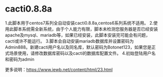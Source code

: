 # cacti0.8.8a

1.此脚本用于centos7系列全自动安装cacti0.8.8a,centos6系列系统不适用。
2.使用此脚本系统需全新系统，由于个人能力有限，脚本未检测您服务器是否已经安装apache及mysql、mariadb等，如果已经安装，此脚本安装完可能会有问题，cacti或许不能运行。
3.脚本会自动安装mariadb数据库并设置密码为Admin888。新建cacti用户名以及同名库，默认密码为Botonet123，如果您是正式场景使用，请修改数据库密码以及cacti的数据库配置文件。
4.初始登陆用户名和密码为admin

更多说明：https://www.iewb.net/content/html/23.html
